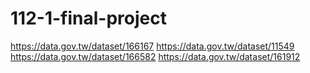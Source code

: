 # 112-1-final-project


https://data.gov.tw/dataset/166167
https://data.gov.tw/dataset/11549
https://data.gov.tw/dataset/166582
https://data.gov.tw/dataset/161912
